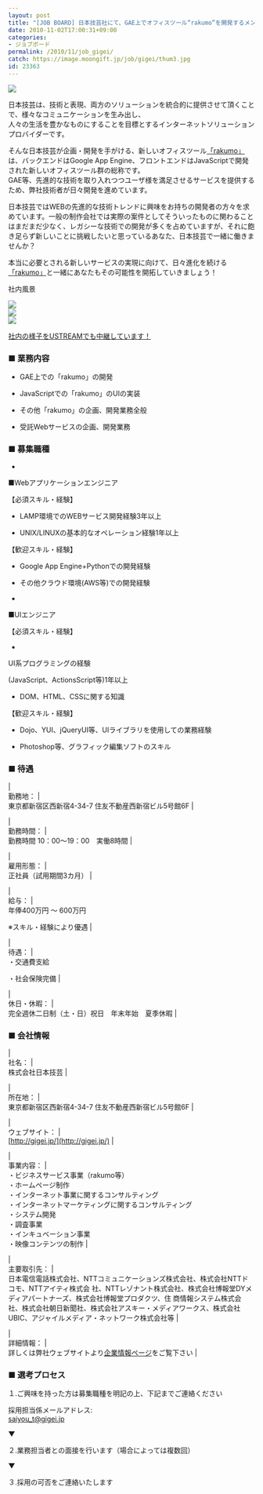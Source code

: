 ```yaml
---
layout: post
title: "[JOB BOARD] 日本技芸社にて、GAE上でオフィスツール“rakumo”を開発するメンバーを募集！"
date: 2010-11-02T17:00:31+09:00
categories:
- ジョブボード
permalink: /2010/11/job_gigei/
catch: https://image.moongift.jp/job/gigei/thum3.jpg
id: 23363
---
```

  
  
 ![](https://image.moongift.jp/job/gigei/main.jpg)  

日本技芸は、技術と表現、両方のソリューションを統合的に提供させて頂くことで、様々なコミュニケーションを生み出し、   
人々の生活を豊かなものにすることを目標とするインターネットソリューションプロバイダーです。   
  
そんな日本技芸が企画・開発を手がける、新しいオフィスツール[「rakumo」](http://rakumo.gigei.jp/)は、バックエンドはGoogle App Engine、フロントエンドはJavaScriptで開発された新しいオフィスツール群の総称です。   
GAE等、先進的な技術を取り入れつつユーザ様を満足させるサービスを提供するため、弊社技術者が日々開発を進めています。   
  
日本技芸ではWEBの先進的な技術トレンドに興味をお持ちの開発者の方々を求めています。一般の制作会社では実際の案件としてそういったものに関わることはまだまだ少なく、レガシーな技術での開発が多くを占めていますが、それに飽き足らず新しいことに挑戦したいと思っているあなた、日本技芸で一緒に働きませんか？   
  
本当に必要とされる新しいサービスの実現に向けて、日々進化を続ける[「rakumo」](http://rakumo.gigei.jp/)と一緒にあなたもその可能性を開拓していきましょう！   

  

社内風景
  
 ![](https://image.moongift.jp/job/gigei/thum1.jpg)  
 ![](https://image.moongift.jp/job/gigei/thum3.jpg)  
 ![](https://image.moongift.jp/job/gigei/thum2.jpg)  
  

  

[社内の様子をUSTREAMでも中継しています！](http://gigei.jp/profile/livestream.html)
  

  

### ■ 業務内容
  

  
- GAE上での「rakumo」の開発
  
- JavaScriptでの「rakumo」のUIの実装
  
- その他「rakumo」の企画、開発業務全般
  
- 受託Webサービスの企画、開発業務
  
  

### ■ 募集職種
  

  
-   

■Webアプリケーションエンジニア
  

【必須スキル・経験】
  

  
  - LAMP環境でのWEBサービス開発経験3年以上
  
  - UNIX/LINUXの基本的なオペレーション経験1年以上
  
  

【歓迎スキル・経験】
  

  
  - Google App Engine+Pythonでの開発経験
  
  - その他クラウド環境(AWS等)での開発経験
  
  
  
-   

■UIエンジニア
  

【必須スキル・経験】
  

  
  -   

UI系プログラミングの経験
  

(JavaScript、ActionsScript等)1年以上
  
  - DOM、HTML、CSSに関する知識
  
  

【歓迎スキル・経験】
  

  
  - Dojo、YUI、jQueryUI等、UIライブラリを使用しての業務経験
  
  - Photoshop等、グラフィック編集ソフトのスキル
  
  
  
  

### ■ 待遇
  

  
  
|  
 勤務地： |  
 東京都新宿区西新宿4-34-7 住友不動産西新宿ビル5号館6F |
  
|  
 勤務時間： |  
 勤務時間 10：00〜19：00　実働8時間 |
  
|  
 雇用形態： |  
 正社員（試用期間3カ月） |
  
|  
 給与： |  
 年俸400万円 〜 600万円   
  
※スキル・経験により優遇 |
  
|  
 待遇： |  
 ・交通費支給   
  
・社会保険完備 |
  
|  
 休日・休暇： |  
 完全週休二日制（土・日）祝日　年末年始　夏季休暇 |
  
  

  

### ■ 会社情報
  

  
  
|  
 社名： |  
 株式会社日本技芸 |
  
|  
 所在地： |  
 東京都新宿区西新宿4-34-7 住友不動産西新宿ビル5号館6F |
  
|  
 ウェブサイト： |  
 [http://gigei.jp/](http://gigei.jp/) |
  
|  
 事業内容： |  
 ・ビジネスサービス事業（rakumo等）   
・ホームページ制作   
・インターネット事業に関するコンサルティング   
・インターネットマーケティングに関するコンサルティング   
・システム開発   
・調査事業   
・インキュベーション事業   
・映像コンテンツの制作 |
  
|  
 主要取引先： |  
 日本電信電話株式会社、NTTコミュニケーションズ株式会社、株式会社NTTドコモ、NTTアイティ株式会 社、NTTレゾナント株式会社、株式会社博報堂DYメディアパートナーズ、株式会社博報堂プロダクツ、住 商情報システム株式会社、株式会社朝日新聞社、株式会社アスキー・メディアワークス、株式会社 UBIC、アジャイルメディア・ネットワーク株式会社等 |
  
|  
 詳細情報： |  
 詳しくは弊社ウェブサイトより[企業情報ページ](http://gigei.jp/profile/corporate_information.html)をご覧下さい |
  
  

  

### ■ 選考プロセス
  

  

  

１.ご興味を持った方は募集職種を明記の上、下記までご連絡ください
  

採用担当係メールアドレス:   
[saiyou\_t@gigei.jp](mailto:saiyou_t@gigei.jp)
  

  

▼
  

２.業務担当者との面接を行います（場合によっては複数回）
  

▼
  

３.採用の可否をご連絡いたします
  

  

